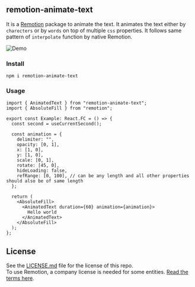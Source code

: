 ## remotion-animate-text

It is a [Remotion](https://remotion.dev/) package to animate the text. It animates the text either by `charecters` or by `words` on top of multiple `css` properties. It follows same pattern of `interpolate` function by native Remotion.

![Demo](https://github.com/pskd73/remotion-animate-text/blob/main/packages/library/ezgif-4-d59156ac58.gif)

### Install

`npm i remotion-animate-text`

### Usage

```tsx
import { AnimatedText } from "remotion-animate-text";
import { AbsoluteFill } from "remotion";

export const Example: React.FC = () => {
  const second = useCurrentSecond();

  const animation = {
    delimiter: "",
    opacity: [0, 1],
    x: [1, 0],
    y: [1, 0],
    scale: [0, 1],
    rotate: [45, 0],
    hideLoading: false,
    refRange: [0, 100], // can be any length and all other properties should also be of same length
  };

  return (
    <AbsoluteFill>
      <AnimatedText duration={60} animation={animation}>
        Hello world
      </AnimatedText>
    </AbsoluteFill>
  );
};
```

## License

See the [LICENSE.md](LICENSE.md) file for the license of this repo.  
To use Remotion, a company license is needed for some entities. [Read the terms here](https://github.com/remotion-dev/remotion/blob/main/LICENSE.md).
